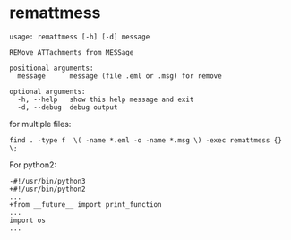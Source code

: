 # remattmess

```
usage: remattmess [-h] [-d] message

REMove ATTachments from MESSage

positional arguments:
  message      message (file .eml or .msg) for remove

optional arguments:
  -h, --help   show this help message and exit
  -d, --debug  debug output
```
for multiple files:

    find . -type f  \( -name *.eml -o -name *.msg \) -exec remattmess {} \;

For python2:

    -#!/usr/bin/python3
    +#!/usr/bin/python2
    ...
    +from __future__ import print_function
    ...
    import os
    ...

